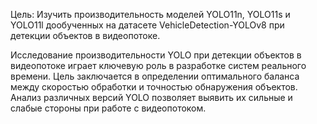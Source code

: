 Цель: Изучить производительность моделей YOLO11n, YOLO11s и YOLO11l дообученных на датасете VehicleDetection-YOLOv8 при детекции объектов в видеопотоке.

Исследование производительности YOLO при детекции объектов в видеопотоке играет ключевую роль в разработке систем реального времени. Цель заключается в определении оптимального баланса между скоростью обработки и точностью обнаружения объектов. Анализ различных версий YOLO позволяет выявить их сильные и слабые стороны при работе с видеопотоком.
